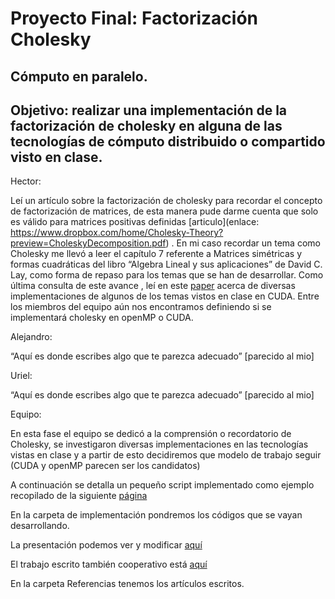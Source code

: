 # Proyecto Final: Factorización Cholesky
## Cómputo en paralelo.
## Objetivo: realizar una implementación de la factorización de cholesky en alguna de las tecnologías de cómputo distribuido o compartido visto en clase.

Hector:

Leí un artículo sobre la factorización de cholesky para recordar el concepto de factorización de matrices, de esta manera pude darme cuenta que solo es válido para matrices positivas definidas [articulo](enlace: https://www.dropbox.com/home/Cholesky-Theory?preview=CholeskyDecomposition.pdf) .
En mi caso recordar un tema como Cholesky me llevó a leer el capítulo 7 referente a Matrices simétricas y formas cuadráticas del libro “Algebra Lineal y sus aplicaciones” de David C. Lay, como forma de repaso para los temas que se han de desarrollar. Como última consulta de este avance , leí en este [paper](https://www.dropbox.com/home/Cholesky-Theory?preview=LU%2C++QR+and+Cholesky+Factorizations+using+vector+capabilities+of+GPU%27s.pdf) acerca de diversas implementaciones de algunos de los temas vistos en clase en CUDA. Entre los miembros del equipo aún nos encontramos definiendo si se implementará cholesky en openMP o CUDA.


Alejandro:

“Aquí es donde escribes algo que te parezca adecuado”  [parecido al mio]


Uriel:

“Aquí es donde escribes algo que te parezca adecuado”  [parecido al mio]


Equipo:

En esta fase el equipo se dedicó a la comprensión o recordatorio de Cholesky, se investigaron diversas implementaciones en las tecnologías vistas en clase y a partir de esto decidiremos que modelo de trabajo seguir (CUDA y openMP parecen ser los candidatos)

A continuación se detalla un pequeño script implementado como ejemplo recopilado de la siguiente [página](https://rosettacode.org/wiki/Cholesky_decomposition#C)

En la carpeta de implementación pondremos los códigos que se vayan desarrollando.

La presentación podemos ver y modificar [aquí](https://docs.google.com/presentation/d/1JHr-1JZNZ7q5VW2oH8azUbistSz1XeGuaDefHo8OLoU/edit?ts=5ad56ae6#slide=id.p)

El trabajo escrito también cooperativo está [aquí](https://docs.google.com/document/d/1_VOtnyJGHTWvyHCHC9L-mSRSNSslY22qrSikXzquL2g/edit?ts=5ad56af8)

En la carpeta Referencias tenemos los artículos escritos.
